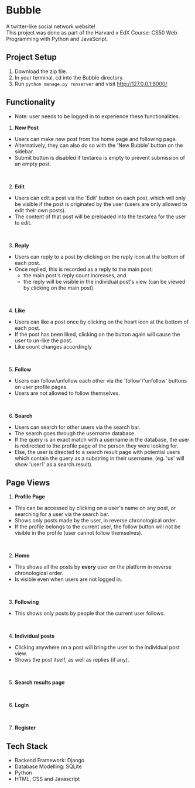 # Bubble 
A twitter-like social network website! <br>
This project was done as part of the Harvard x EdX Course: CS50 Web Programming with Python and JavaScript.

## Project Setup
1. Download the zip file.
2. In your terminal, cd into the Bubble directory.
3. Run ```python manage.py runserver``` and visit <a>http://127.0.0.1:8000/</a>

## Functionality
* Note: user needs to be logged in to experience these functionalities.
1. <b>New Post</b>
- Users can make new post from the home page and following page.
- Alternatively, they can also do so with the 'New Bubble' button on the sidebar.
- Submit button is disabled if textarea is empty to prevent submission of an empty post.
<br>

2. <b>Edit</b>
- Users can edit a post via the 'Edit' button on each post, which will only be visible if the post is originated by the user (users are only allowed to edit their own posts).
- The content of that post will be preloaded into the textarea for the user to edit.
<br>

3. <b>Reply</b>
- Users can reply to a post by clicking on the reply icon at the bottom of each post.
- Once replied, this is recorded as a reply to the main post:
  - the main post's reply count increases, and
  - the reply will be visible in the individual post's view (can be viewed by clicking on the main post).
<br>

4. <b>Like</b>
- Users can like a post once by clicking on the heart icon at the bottom of each post.
- If the post has been liked, clicking on the button again will cause the user to un-like the post.
- Like count changes accordingly
<br>

5. <b>Follow</b>
- Users can follow/unfollow each other via the 'follow'/'unfollow' buttons on user profile pages.
- Users are not allowed to follow themselves.
<br>

6. <b>Search</b>
- Users can search for other users via the search bar.
- The search goes through the username database.
- If the query is an exact match with a username in the database, the user is redirected to the profile page of the person they were looking for.
- Else, the user is directed to a search result page with potential users which contain the query as a substring in their username. (eg. 'us' will show 'user1' as a search result).

## Page Views
1. <b>Profile Page</b>
- This can be accessed by clicking on a user's name on any post, or searching for a user via the search bar.
- Shows only posts made by the user, in reverse chronological order.
- If the profile belongs to the current user, the follow button will not be visible in the profile (user cannot follow themselves).
<br>

2. <b>Home</b>
- This shows all the posts by <b>every</b> user on the platform in reverse chronological order.
- Is visible even when users are not logged in.
<br>

3. <b>Following</b>
- This shows only posts by people that the current user follows.
<br>

4. <b>Individual posts</b>
- Clicking anywhere on a post will bring the user to the individual post view.
- Shows the post itself, as well as replies (if any).
<br>

5. <b>Search results page</b>
<br>

6. <b>Login</b>
<br>

7. <b>Register</b>

## Tech Stack
- Backend Framework: Django
- Database Modelling: SQLite
- Python
- HTML, CSS and Javascript

